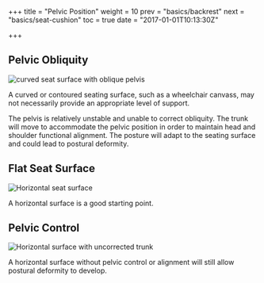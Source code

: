 +++
title = "Pelvic Position"
weight = 10
prev = "basics/backrest"
next = "basics/seat-cushion"
toc = true
date = "2017-01-01T10:13:30Z"

+++

## Pelvic Obliquity

![curved seat surface with oblique pelvis](/en/images/18.jpg)

A curved or contoured seating surface, such as a wheelchair canvass, may not necessarily provide an appropriate level of support.

The pelvis is relatively unstable and unable to correct obliquity. The trunk will move to accommodate the pelvic  position in order to maintain head and shoulder functional alignment. The posture will adapt to the seating surface and could lead to postural deformity.

## Flat Seat Surface

![Horizontal seat surface](/en/images/18a.jpg)

A horizontal surface is a good starting point.

## Pelvic Control

![Horizontal surface with uncorrected trunk](/en/images/19.jpg)

A horizontal surface without pelvic control or alignment will still allow postural deformity to develop.